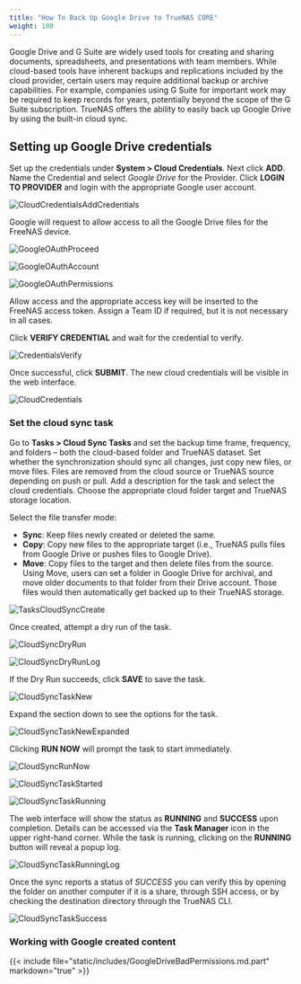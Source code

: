 ```yaml
---
title: "How To Back Up Google Drive to TrueNAS CORE"
weight: 100
---
```


Google Drive and G Suite are widely used tools for creating and sharing documents, spreadsheets, and presentations with team members. While cloud-based tools have inherent backups and replications included by the cloud provider, certain users may require additional backup or archive capabilities. For example, companies using G Suite for important work may be required to keep records for years, potentially beyond the scope of the G Suite subscription. TrueNAS offers the ability to easily back up Google Drive by using the built-in cloud sync.


## Setting up Google Drive credentials

Set up the credentials under **System > Cloud Credentials**.  Next click **ADD**.
Name the Credential and select *Google Drive* for the Provider. 
Click **LOGIN TO PROVIDER** and login with the appropriate Google user account. 

![CloudCredentialsAddCredentials](/images/CORE/12.0/CloudCredentialsAddCredentials.png "Cloud Credentials Add Credentials")

Google will request to allow access to all the Google Drive files for the FreeNAS device.

![GoogleOAuthProceed](/images/TrueNASCommon/GoogleOAuthProceed.png "Google OAuth Proceed")

![GoogleOAuthAccount](/images/TrueNASCommon/GoogleOAuthAccount.png "Google OAuth Account")

![GoogleOAuthPermissions](/images/TrueNASCommon/GoogleOAuthPermissions.png "Google OAuth Permissions")

Allow access and the appropriate access key will be inserted to the FreeNAS access token. Assign a Team ID if required, but it is not necessary in all cases. 

Click **VERIFY CREDENTIAL** and wait for the credential to verify.

![CredentialsVerify](/images//TrueNASCommon/CredentialsVerify.png "Credentials Verify")

 Once successful, click **SUBMIT**. The new cloud credentials will be visible in the web interface.

![CloudCredentials](/images/CORE/12.0/CloudCredentials.png "Cloud Credentials")

### Set the cloud sync task

Go to **Tasks > Cloud Sync Tasks** and set the backup time frame, frequency, and folders – both the cloud-based folder and TrueNAS dataset. 
Set whether the synchronization should sync all changes, just copy new files, or move files. 
Files are removed from the cloud source or TrueNAS source depending on push or pull.
Add a description for the task and select the cloud credentials.
Choose the appropriate cloud folder target and TrueNAS storage location.

Select the file transfer mode: 

+ **Sync**: Keep files newly created or deleted the same.
+ **Copy**: Copy new files to the appropriate target (i.e., TrueNAS pulls files from Google Drive or pushes files to Google Drive).
+ **Move**: Copy files to the target and then delete files from the source. Using Move, users can set a folder in Google Drive for archival, and move older documents to that folder from their Drive account. Those files would then automatically get backed up to their TrueNAS storage.

![TasksCloudSyncCreate](/images/CORE/12.0/TasksCloudSyncCreate.png "Tasks Cloud Sync Create")

Once created, attempt a dry run of the task. 

![CloudSyncDryRun](/images/TrueNASCommon/CloudSyncDryRun.png "Cloud Sync Dry Run")

![CloudSyncDryRunLog](/images/CORE/12.0/CloudSyncDryRunLog.png "Cloud Sync Dry Run Log")

If the Dry Run succeeds, click **SAVE** to save the task.

![CloudSyncTaskNew](/images/CORE/12.0/CloudSyncTaskNew.png "Cloud Sync Task New")

Expand the section down to see the options for the task.

![CloudSyncTaskNewExpanded](/images/CORE/12.0/CloudSyncTaskNewExpanded.png "Cloud Sync Task New Expanded")

Clicking **RUN NOW** will prompt the task to start immediately.

![CloudSyncRunNow](/images/CORE/12.0/CloudSyncRunNow.png "Cloud Sync Run Now")

![CloudSyncTaskStarted](/images/CORE/12.0/CloudSyncTaskStarted.png "Cloud Sync Task Started")

![CloudSyncTaskRunning](/images/CORE/12.0/CloudSyncTaskRunning.png "Cloud Sync Task Running")

The web interface will show the status as **RUNNING** and **SUCCESS** upon completion. Details can be accessed via the **Task Manager** icon in the upper right-hand corner.  While the task is running, clicking on the **RUNNING** button will reveal a popup log.

![CloudSyncTaskRunningLog](/images/CORE/12.0/CloudSyncTaskRunningLog.png "Cloud Sync Task Running Log")

Once the sync reports a status of *SUCCESS* you can verify this by opening the folder on another computer if it is a share, through SSH access, or by checking the destination directory through the TrueNAS CLI.

![CloudSyncTaskSuccess](/images/CORE/12.0/CloudSyncTaskSuccess.png "Cloud Sync Task Success")


### Working with Google created content

{{< include file="static/includes/GoogleDriveBadPermissions.md.part" markdown="true" >}}
